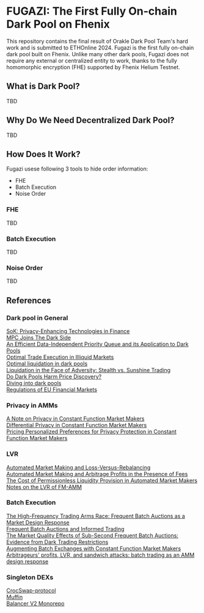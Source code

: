 # FUGAZI: The First Fully On-chain Dark Pool on Fhenix

This repository contains the final result of Orakle Dark Pool Team's hard work and is submitted to ETHOnline 2024. Fugazi is the first fully on-chain dark pool built on Fhenix. Unlike many other dark pools, Fugazi does not require any external or centralized entity to work, thanks to the fully homomorphic encryption (FHE) supported by Fhenix Helium Testnet.

## What is Dark Pool?

TBD

## Why Do We Need Decentralized Dark Pool?

TBD

## How Does It Work?

Fugazi usese following 3 tools to hide order information:

- FHE
- Batch Execution
- Noise Order

### FHE

TBD

### Batch Execution

TBD

### Noise Order

TBD

## References

### Dark pool in General

[SoK: Privacy-Enhancing Technologies in Finance](https://ia.cr/2023/122)\
[MPC Joins The Dark Side](https://ia.cr/2018/1045)\
[An Efficient Data-Independent Priority Queue and its Application to Dark Pools](https://ia.cr/2023/1014)\
[Optimal Trade Execution in Illiquid Markets](https://doi.org/10.48550/arXiv.0902.2516)\
[Optimal liquidation in dark pools](https://ssrn.com/abstract=2698419)\
[Liquidation in the Face of Adversity: Stealth vs. Sunshine Trading](https://dx.doi.org/10.2139/ssrn.1007014)\
[Do Dark Pools Harm Price Discovery?](https://doi.org/10.1093/rfs/hht078)\
[Diving into dark pools](https://doi.org/10.1111/fima.12395)\
[Regulations of EU Financial Markets](https://global.oup.com/academic/product/regulation-of-the-eu-financial-markets-9780198767671?cc=us&lang=en&)

### Privacy in AMMs

[A Note on Privacy in Constant Function Market Makers](https://doi.org/10.48550/arXiv.2103.01193)\
[Differential Privacy in Constant Function Market Makers](https://eprint.iacr.org/2021/1101)\
[Pricing Personalized Preferences for Privacy Protection in Constant Function Market Makers](https://doi.org/10.48550/arXiv.2309.14652)

### LVR

[Automated Market Making and Loss-Versus-Rebalancing](https://doi.org/10.48550/arXiv.2208.06046)\
[Automated Market Making and Arbitrage Profits in the Presence of Fees](https://doi.org/10.48550/arXiv.2305.14604)\
[The Cost of Permissionless Liquidity Provision in Automated Market Makers](https://doi.org/10.48550/arXiv.2402.18256)
[Notes on the LVR of FM-AMM](https://ethresear.ch/t/notes-on-the-lvr-of-fm-amm/20151)

### Batch Execution

[The High-Frequency Trading Arms Race: Frequent Batch Auctions as a Market Design Response](https://doi.org/10.1093/qje/qjv027)\
[Frequent Batch Auctions and Informed Trading](https://dx.doi.org/10.2139/ssrn.4065547)\
[The Market Quality Effects of Sub-Second Frequent Batch Auctions: Evidence from Dark Trading Restrictions](https://ssrn.com/abstract=4191970)\
[Augmenting Batch Exchanges with Constant Function Market Makers](https://doi.org/10.48550/arXiv.2210.04929)\
[Arbitrageurs' profits, LVR, and sandwich attacks: batch trading as an AMM design response](https://doi.org/10.48550/arXiv.2307.02074)

### Singleton DEXs

[CrocSwap-protocol](https://github.com/CrocSwap/CrocSwap-protocol.git)\
[Muffin](https://github.com/muffinfi/muffin.git)\
[Balancer V2 Monorepo](https://github.com/balancer/balancer-v2-monorepo.git)
